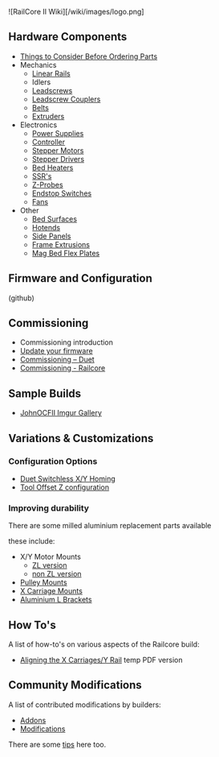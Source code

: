 ![RailCore II Wiki][/wiki/images/logo.png]

## Hardware Components

  * [Things to Consider Before Ordering Parts](./things_to_consider_before_ordering_parts.md)
  * Mechanics
    * [Linear Rails](./linear_rails.md)
    * Idlers
    * [Leadscrews](./leadscrews.md)
    * [Leadscrew Couplers]()
    * [Belts](./belts.md)
    * [Extruders]()
  * Electronics
    * [Power Supplies](./power_supplies.md)
    * [Controller]()
    * [Stepper Motors]()
    * [Stepper Drivers]()
    * [Bed Heaters]()
    * [SSR's]()
    * [Z-Probes]()
    * [Endstop Switches]()
    * [Fans]()
  * Other
    * [Bed Surfaces]()
    * [Hotends]()
    * [Side Panels]()
    * [Frame Extrusions]()
    * [Mag Bed Flex Plates]()

## Firmware and Configuration

(github)

## Commissioning

  * Commissioning introduction
  * [Update your firmware](./update_firmware.md)
  * [Commissioning – Duet]()
  * [Commissioning - Railcore]()

## Sample Builds

- [JohnOCFII Imgur Gallery](https://imgur.com/a/edVEg4K)

## Variations & Customizations

### Configuration Options 
  * [Duet Switchless X/Y Homing]()
  * [Tool Offset Z configuration]()

### Improving durability
There are some milled aluminium replacement parts available 

these include:
  * X/Y Motor Mounts
    * [ZL version](https://713maker.com/railcore/railcore-ii-zl-series-motor-mounts)
    * [non ZL version](https://713maker.com/railcore/railcore-ii-non-zl-series-motor-mounts)
  * [Pulley Mounts](https://713maker.com/railcore/railcore-ii-idler-pulley-mounts)
  * [X Carriage Mounts](http://www.mandalaroseworks.com/product/railcore)
  * [Aluminium L Brackets](http://www.mandalaroseworks.com/product/railcore#lbrackets)

## How To's 
A list of how-to's on various aspects of the Railcore build:
  * [Aligning the X Carriages/Y Rail](aligning_the_x_carriages_y_rail.pdf) temp PDF version

## Community Modifications

A list of contributed modifications by builders:
  * [Addons]()
  * [Modifications]()

There are some [tips]() here too.








